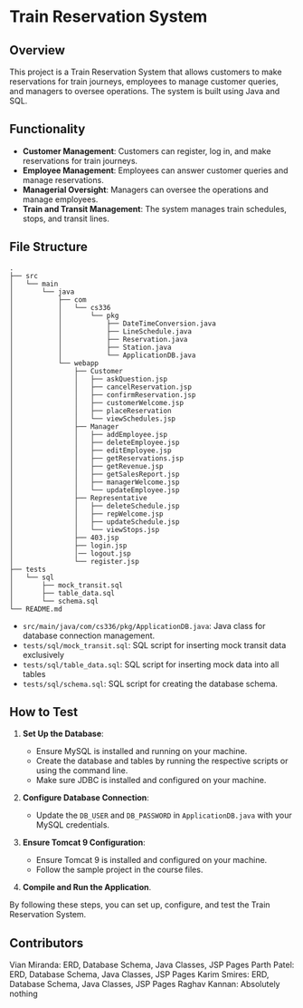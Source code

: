 # Train Reservation System

## Overview

This project is a Train Reservation System that allows customers to make reservations for train journeys, employees to manage customer queries, and managers to oversee operations. The system is built using Java and SQL.

## Functionality

- **Customer Management**: Customers can register, log in, and make reservations for train journeys.
- **Employee Management**: Employees can answer customer queries and manage reservations.
- **Managerial Oversight**: Managers can oversee the operations and manage employees.
- **Train and Transit Management**: The system manages train schedules, stops, and transit lines.

## File Structure

```
.
├── src
│   └── main
│       └── java
│           ├── com
│           │   └── cs336
│           │       └── pkg
│           │           ├── DateTimeConversion.java
│           │           ├── LineSchedule.java
│           │           ├── Reservation.java
│           │           ├── Station.java
│           │           └── ApplicationDB.java
│           └── webapp
│               ├── Customer
│               │   ├── askQuestion.jsp
│               │   ├── cancelReservation.jsp
│               │   ├── confirmReservation.jsp
│               │   ├── customerWelcome.jsp
│               │   ├── placeReservation
│               │   └── viewSchedules.jsp
│               ├── Manager
│               │   ├── addEmployee.jsp
│               │   ├── deleteEmployee.jsp
│               │   ├── editEmployee.jsp
│               │   ├── getReservations.jsp
│               │   ├── getRevenue.jsp
│               │   ├── getSalesReport.jsp
│               │   ├── managerWelcome.jsp
│               │   └── updateEmployee.jsp
│               ├── Representative
│               │   ├── deleteSchedule.jsp
│               │   ├── repWelcome.jsp
│               │   ├── updateSchedule.jsp
│               │   └── viewStops.jsp
│               ├── 403.jsp
│               ├── login.jsp
│               │── logout.jsp
│               └── register.jsp
├── tests
│   └── sql
│       ├── mock_transit.sql
│       ├── table_data.sql
│       └── schema.sql
└── README.md
```

- `src/main/java/com/cs336/pkg/ApplicationDB.java`: Java class for database connection management.
- `tests/sql/mock_transit.sql`: SQL script for inserting mock transit data exclusively
- `tests/sql/table_data.sql`: SQL script for inserting mock data into all tables
- `tests/sql/schema.sql`: SQL script for creating the database schema.

## How to Test

1. **Set Up the Database**:
    - Ensure MySQL is installed and running on your machine.
    - Create the database and tables by running the respective scripts or using the command line.
    - Make sure JDBC is installed and configured on your machine.

2. **Configure Database Connection**:
    - Update the `DB_USER` and `DB_PASSWORD` in `ApplicationDB.java` with your MySQL credentials.

3. **Ensure Tomcat 9 Configuration**:
    - Ensure Tomcat 9 is installed and configured on your machine.
    - Follow the sample project in the course files.

3. **Compile and Run the Application**.

By following these steps, you can set up, configure, and test the Train Reservation System.

## Contributors
Vian Miranda: ERD, Database Schema, Java Classes, JSP Pages
Parth Patel: ERD, Database Schema, Java Classes, JSP Pages
Karim Smires: ERD, Database Schema, Java Classes, JSP Pages
Raghav Kannan: Absolutely nothing
```